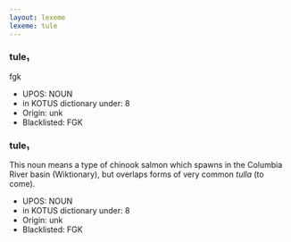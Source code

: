 ```yaml
---
layout: lexeme
lexeme: tule
---
```


###  tule₁

fgk
* UPOS:  NOUN
* in KOTUS dictionary under:  8
* Origin:  unk
* Blacklisted:  FGK


###  tule₁

This noun means a type of chinook salmon which spawns in the Columbia River basin (Wiktionary), but overlaps forms of very common *tulla* (to come).
* UPOS:  NOUN
* in KOTUS dictionary under:  8
* Origin:  unk
* Blacklisted:  FGK

